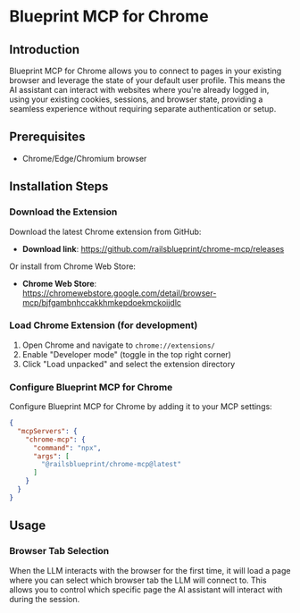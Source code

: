 # Blueprint MCP for Chrome

## Introduction

Blueprint MCP for Chrome allows you to connect to pages in your existing browser and leverage the state of your default user profile. This means the AI assistant can interact with websites where you're already logged in, using your existing cookies, sessions, and browser state, providing a seamless experience without requiring separate authentication or setup.

## Prerequisites

- Chrome/Edge/Chromium browser

## Installation Steps

### Download the Extension

Download the latest Chrome extension from GitHub:
- **Download link**: https://github.com/railsblueprint/chrome-mcp/releases

Or install from Chrome Web Store:
- **Chrome Web Store**: https://chromewebstore.google.com/detail/browser-mcp/bjfgambnhccakkhmkepdoekmckoijdlc

### Load Chrome Extension (for development)

1. Open Chrome and navigate to `chrome://extensions/`
2. Enable "Developer mode" (toggle in the top right corner)
3. Click "Load unpacked" and select the extension directory

### Configure Blueprint MCP for Chrome

Configure Blueprint MCP for Chrome by adding it to your MCP settings:

```json
{
  "mcpServers": {
    "chrome-mcp": {
      "command": "npx",
      "args": [
        "@railsblueprint/chrome-mcp@latest"
      ]
    }
  }
}
```

## Usage

### Browser Tab Selection

When the LLM interacts with the browser for the first time, it will load a page where you can select which browser tab the LLM will connect to. This allows you to control which specific page the AI assistant will interact with during the session.



